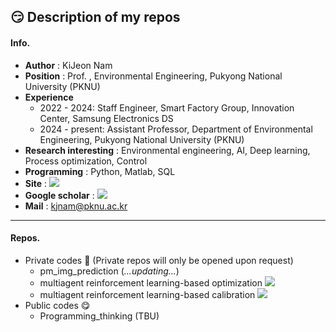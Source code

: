 😏 Description of my repos
---
#### Info.
* **Author** : KiJeon Nam
* **Position** : Prof. , Environmental Engineering, Pukyong National University (PKNU)
* **Experience**
    * 2022 - 2024: Staff Engineer, Smart Factory Group, Innovation Center, Samsung Electronics DS
    * 2024 - present: Assistant Professor, Department of Environmental Engineering, Pukyong National University (PKNU)
* **Research interesting** : Environmental engineering, AI, Deep learning, Process optimization, Control
* **Programming** : Python, Matlab, SQL
* **Site** : <a href="https://sites.google.com/view/iesel"><img src="https://img.shields.io/badge/iESEL-2E3192?style=flat-square&logo=googlehome&logoColor=white"/></a>
* **Google scholar** : <a href="https://scholar.google.co.kr/citations?user=bDhkEQEAAAAJ&hl=ko"><img src="https://img.shields.io/badge/scholar-4285F4?style=flat-square&logo=googlescholar&logoColor=white"/></a>
* **Mail** : kjnam@pknu.ac.kr

---
#### Repos.
* Private codes 🤫 (Private repos will only be opened upon request)
  * pm_img_prediction (_...updating..._)
  * multiagent reinforcement learning-based optimization <a href="https://www.sciencedirect.com/science/article/pii/S2214714423000508"><img src="https://img.shields.io/badge/Paper-FF6C00?style=flat-square&logo=elsevier&logoColor=white"/></a>
  * multiagent reinforcement learning-based calibration <a href="https://www.sciencedirect.com/science/article/pii/S2214714424001387"><img src="https://img.shields.io/badge/Paper-FF6C00?style=flat-square&logo=elsevier&logoColor=white"/></a>
* Public codes 😋
  * Programming_thinking (TBU)
